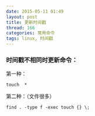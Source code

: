 ```yaml
---
date: 2015-05-11 01:49
layout: post
title: 更新时间戳
thread: 166
categories: 常用命令
tags: linux, 时间戳
---
```


### 时间戳不相同时更新命令：

第一种：

    touch  *   
第二种：（文件很多）

    find . -type f -exec touch {} \;
